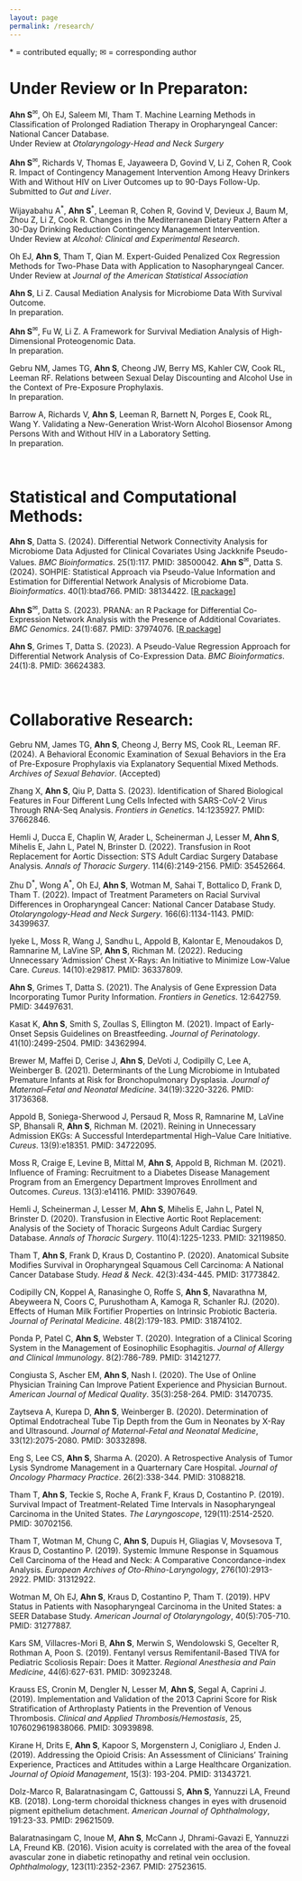 ```yaml
---
layout: page
permalink: /research/
---
```

<span>&#42;</span> = contributed equally; <span>&#9993;</span> = corresponding author

# Under Review or In Preparaton:
**Ahn S**<sup><span>&#9993;</span></sup>, Oh EJ, Saleem MI, Tham T. Machine Learning Methods in Classification of Prolonged Radiation Therapy in Oropharyngeal Cancer: National Cancer Database. <br>
Under Review at *Otolaryngology-Head and Neck Surgery*

**Ahn S**<sup><span>&#9993;</span></sup>, Richards V, Thomas E, Jayaweera D, Govind V, Li Z, Cohen R, Cook R. Impact of Contingency Management Intervention Among Heavy Drinkers With and Without HIV on Liver Outcomes up to 90-Days Follow-Up. Submitted to *Gut and Liver*.

Wijayabahu A<sup><span>&#42;</span></sup>, **Ahn S**<sup><span>&#42;</span></sup>, Leeman R, Cohen R, Govind V, Devieux J, Baum M, Zhou Z, Li Z, Cook R. Changes in the Mediterranean Dietary Pattern After a 30-Day Drinking Reduction Contingency Management Intervention. <br>
Under Review at *Alcohol: Clinical and Experimental Research*.

Oh EJ, **Ahn S**, Tham T, Qian M. Expert-Guided Penalized Cox Regression Methods for Two-Phase Data with Application to Nasopharyngeal Cancer. <br>
Under Review at *Journal of the American Statistical Association*

**Ahn S**, Li Z. Causal Mediation Analysis for Microbiome Data With Survival Outcome. <br>
In preparation.

**Ahn S**<sup><span>&#9993;</span></sup>, Fu W, Li Z. A Framework for Survival Mediation Analysis of High-Dimensional Proteogenomic Data. <br>
In preparation.

Gebru NM, James TG, **Ahn S**, Cheong JW, Berry MS, Kahler CW, Cook RL, Leeman RF. Relations between Sexual Delay Discounting and Alcohol Use in the Context of Pre-Exposure Prophylaxis. <br>
In preparation.

Barrow A, Richards V, **Ahn S**, Leeman R, Barnett N, Porges E, Cook RL, Wang Y. Validating a New-Generation Wrist-Worn Alcohol Biosensor Among Persons With and Without HIV in a Laboratory Setting. <br>
In preparation.

<br>



# Statistical and Computational Methods:
**Ahn S**, Datta S. (2024). Differential Network Connectivity Analysis for Microbiome Data Adjusted for Clinical Covariates Using Jackknife Pseudo-Values. *BMC Bioinformatics*. 25(1):117. PMID: 38500042.
**Ahn S**<sup><span>&#9993;</span></sup>, Datta S. (2024). SOHPIE: Statistical Approach via Pseudo-Value Information and Estimation for Differential Network Analysis of Microbiome Data. *Bioinformatics*. 40(1):btad766. PMID: 38134422. 
[[R package](https://cran.r-project.org/web/packages/SOHPIE/index.html)] 

**Ahn S**<sup><span>&#9993;</span></sup>, Datta S. (2023). PRANA: an R Package for Differential Co-Expression Network Analysis with the Presence of Additional Covariates. *BMC Genomics*. 24(1):687. PMID: 37974076. [[R package](https://cran.r-project.org/web/packages/PRANA/index.html)] 

**Ahn S**, Grimes T, Datta S. (2023). A Pseudo-Value Regression Approach for Differential Network Analysis of Co-Expression Data. *BMC Bioinformatics*. 24(1):8. PMID: 36624383.

<br>




# Collaborative Research:
Gebru NM, James TG, **Ahn S**, Cheong J, Berry MS, Cook RL, Leeman RF. (2024). A Behavioral Economic Examination of Sexual Behaviors in the Era of Pre-Exposure Prophylaxis via Explanatory Sequential Mixed Methods. *Archives of Sexual Behavior*. (Accepted)

Zhang X, **Ahn S**, Qiu P, Datta S. (2023). Identification of Shared Biological Features in Four Different Lung Cells Infected with SARS-CoV-2 Virus Through RNA-Seq Analysis. *Frontiers in Genetics*. 14:1235927. PMID: 37662846.

Hemli J, Ducca E, Chaplin W, Arader L, Scheinerman J, Lesser M, **Ahn S**, Mihelis E, Jahn L, Patel N, Brinster D. (2022). Transfusion in Root Replacement for Aortic Dissection: STS Adult Cardiac Surgery Database Analysis. *Annals of Thoracic Surgery*. 114(6):2149-2156. PMID: 35452664.

Zhu D<sup><span>&#42;</span></sup>, Wong A<sup><span>&#42;</span></sup>, Oh EJ, **Ahn S**, Wotman M, Sahai T, Bottalico D, Frank D, Tham T. (2022). Impact of Treatment Parameters on Racial Survival Differences in Oropharyngeal Cancer: National Cancer Database Study. *Otolaryngology-Head and Neck Surgery*. 166(6):1134-1143. PMID: 34399637.

Iyeke L, Moss R, Wang J, Sandhu L, Appold B, Kalontar E, Menoudakos D, Ramnarine M, LaVine SP, **Ahn S**, Richman M. (2022). Reducing Unnecessary ‘Admission’ Chest X-Rays: An Initiative to Minimize Low-Value Care. *Cureus*. 14(10):e29817. PMID: 36337809.

**Ahn S**, Grimes T, Datta S. (2021). The Analysis of Gene Expression Data Incorporating Tumor Purity Information. *Frontiers in Genetics*. 12:642759. PMID: 34497631.

Kasat K, **Ahn S**, Smith S, Zoullas S, Ellington M. (2021). Impact of Early-Onset Sepsis Guidelines on Breastfeeding. *Journal of Perinatology*. 41(10):2499-2504. PMID: 34362994.

Brewer M, Maffei D, Cerise J, **Ahn S**, DeVoti J, Codipilly C, Lee A, Weinberger B. (2021). Determinants of the Lung Microbiome in Intubated Premature Infants at Risk for Bronchopulmonary Dysplasia. *Journal of Maternal–Fetal and Neonatal Medicine*. 34(19):3220-3226. PMID: 31736368.

Appold B, Soniega-Sherwood J, Persaud R, Moss R, Ramnarine M, LaVine SP, Bhansali R, **Ahn S**, Richman M. (2021). Reining in Unnecessary Admission EKGs: A Successful Interdepartmental High–Value Care Initiative. *Cureus*. 13(9):e18351. PMID: 34722095.

Moss R, Craige E, Levine B, Mittal M, **Ahn S**, Appold B, Richman M. (2021). Influence of Framing: Recruitment to a Diabetes Disease Management Program from an Emergency Department Improves Enrollment and Outcomes. *Cureus*. 13(3):e14116. PMID: 33907649.


Hemli J, Scheinerman J, Lesser M, **Ahn S**, Mihelis E, Jahn L, Patel N, Brinster D. (2020). Transfusion in Elective Aortic Root Replacement: Analysis of the Society of Thoracic Surgeons Adult Cardiac Surgery Database. *Annals of Thoracic Surgery*. 110(4):1225-1233. PMID: 32119850.

Tham T, **Ahn S**, Frank D, Kraus D, Costantino P. (2020). Anatomical Subsite Modifies Survival in Oropharyngeal Squamous Cell Carcinoma: A National Cancer Database Study. *Head & Neck*. 42(3):434-445. PMID: 31773842.

Codipilly CN, Koppel A, Ranasinghe O, Roffe S, **Ahn S**, Navarathna M, Abeyweera N, Coors C, Purushotham A, Kamoga R, Schanler RJ. (2020). Effects of Human Milk Fortifier Properties on Intrinsic Probiotic Bacteria. *Journal of Perinatal Medicine*. 48(2):179-183. PMID: 31874102.


Ponda P, Patel C, **Ahn S**, Webster T. (2020). Integration of a Clinical Scoring System in the Management of Eosinophilic Esophagitis. *Journal of Allergy and Clinical Immunology*. 8(2):786-789. PMID: 31421277.

Congiusta S, Ascher EM, **Ahn S**, Nash I. (2020). The Use of Online Physician Training Can Improve Patient Experience and Physician Burnout. *American Journal of Medical Quality*. 35(3):258-264. PMID: 31470735.

Zaytseva A, Kurepa D, **Ahn S**, Weinberger B. (2020). Determination of Optimal Endotracheal Tube Tip Depth from the Gum in Neonates by X-Ray and Ultrasound. *Journal of Maternal-Fetal and Neonatal Medicine*, 33(12):2075-2080. PMID: 30332898.


Eng S, Lee CS, **Ahn S**, Sharma A. (2020). A Retrospective Analysis of Tumor Lysis Syndrome Management in a Quarternary Care Hospital. *Journal of Oncology Pharmacy Practice*. 26(2):338-344. PMID: 31088218.

Tham T, **Ahn S**, Teckie S, Roche A, Frank F, Kraus D, Costantino P. (2019). Survival Impact of Treatment-Related Time Intervals in Nasopharyngeal Carcinoma in the United States. *The Laryngoscope*, 129(11):2514-2520. PMID: 30702156.

Tham T, Wotman M, Chung C, **Ahn S**, Dupuis H, Gliagias V, Movsesova T, Kraus D, Costantino P. (2019). Systemic Immune Response in Squamous Cell Carcinoma of the Head and Neck: A Comparative Concordance-index Analysis. *European Archives of Oto-Rhino-Laryngology*, 276(10):2913-2922. PMID: 31312922.


Wotman M, Oh EJ, **Ahn S**, Kraus D, Costantino P, Tham T. (2019). HPV Status in Patients with Nasopharyngeal Carcinoma in the United States: a SEER Database Study. *American Journal of Otolaryngology*, 40(5):705-710. PMID: 31277887.

Kars SM, Villacres-Mori B, **Ahn S**, Merwin S, Wendolowski S, Gecelter R, Rothman A, Poon S. (2019). Fentanyl versus Remifentanil-Based TIVA for Pediatric Scoliosis Repair: Does it Matter. *Regional Anesthesia and Pain Medicine*, 44(6):627-631. PMID: 30923248.

Krauss ES, Cronin M, Dengler N, Lesser M, **Ahn S**, Segal A, Caprini J. (2019). Implementation and Validation of the 2013 Caprini Score for Risk Stratification of Arthroplasty Patients in the Prevention of Venous Thrombosis. *Clinical and Applied Thrombosis/Hemostasis*, 25, 1076029619838066. PMID: 30939898.


Kirane H, Drits E, **Ahn S**, Kapoor S, Morgenstern J, Conigliaro J, Enden J. (2019). Addressing the Opioid Crisis: An Assessment of Clinicians’ Training Experience, Practices and Attitudes within a Large Healthcare Organization. *Journal of Opioid Management*, 15(3): 193-204. PMID: 31343721.


Dolz-Marco R, Balaratnasingam C, Gattoussi S, **Ahn S**, Yannuzzi LA, Freund KB. (2018). Long-term choroidal thickness changes in eyes with drusenoid pigment epithelium detachment. *American Journal of Ophthalmology*, 191:23-33. PMID: 29621509.

Balaratnasingam C, Inoue M, **Ahn S**, McCann J, Dhrami-Gavazi E, Yannuzzi LA, Freund KB. (2016). Vision acuity is correlated with the area of the foveal avascular zone in diabetic retinopathy and retinal vein occlusion. *Ophthalmology*, 123(11):2352-2367. PMID: 27523615.
